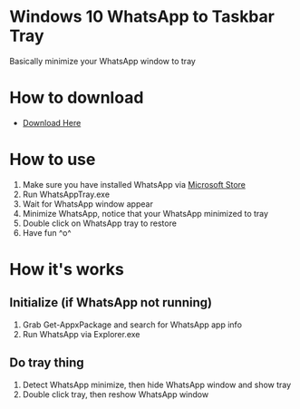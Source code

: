# Windows 10 WhatsApp to Taskbar Tray
Basically minimize your WhatsApp window to tray

# How to download
- [Download Here](https://github.com/Zigatronz/Windows-10-WhatsApp-to-Taskbar-Tray/releases)

# How to use
1. Make sure you have installed WhatsApp via [Microsoft Store](https://www.microsoft.com/en-us/p/whatsapp-desktop/9nksqgp7f2nh)
2. Run WhatsAppTray.exe
3. Wait for WhatsApp window appear
4. Minimize WhatsApp, notice that your WhatsApp minimized to tray
5. Double click on WhatsApp tray to restore
6. Have fun ^o^

# How it's works
## Initialize (if WhatsApp not running)
1. Grab Get-AppxPackage and search for WhatsApp app info
2. Run WhatsApp via Explorer.exe
## Do tray thing
1. Detect WhatsApp minimize, then hide WhatsApp window and show tray
2. Double click tray, then reshow WhatsApp window
